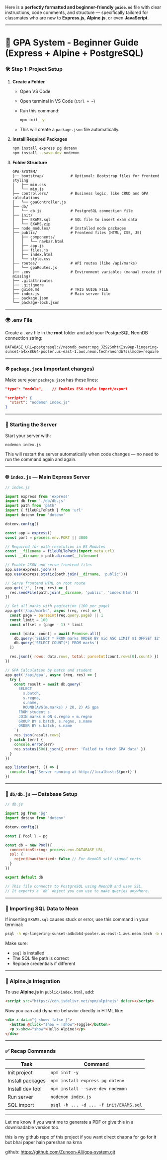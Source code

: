 Here is a **perfectly formatted and beginner-friendly `guide.md`** file with clear instructions, code comments, and structure — specifically tailored for classmates who are new to **Express.js**, **Alpine.js**, or even **JavaScript**.

---

# 📘 GPA System - Beginner Guide (Express + Alpine + PostgreSQL)

### 🛠 Step 1: Project Setup

1. **Create a Folder**

   * Open VS Code
   * Open terminal in VS Code (`Ctrl + ~`)
   * Run this command:

     ```bash
     npm init -y
     ```
   * This will create a `package.json` file automatically.

2. **Install Required Packages**

   ```bash
   npm install express pg dotenv
   npm install --save-dev nodemon
   ```

3. **Folder Structure**

   ```
   GPA-SYSTEM/
   ├── bootstrap/            # Optional: Bootstrap files for frontend styling
   │   ├── min.css
   │   └── min.js
   ├── controllers/          # Business logic, like CRUD and GPA calculations
   │   └── gpaController.js
   ├── db/
   │   └── db.js             # PostgreSQL connection file
   ├── init/
   │   ├── EXAMS.sql         # SQL file to insert exam data
   │   └── EXAMS.zip
   ├── node_modules/         # Installed node packages
   ├── public/               # Frontend files (HTML, CSS, JS)
   │   ├── components/
   │   │   └── navbar.html
   │   ├── app.js
   │   ├── files.js
   │   ├── index.html
   │   └── style.css
   ├── routes/               # API routes (like /api/marks)
   │   └── gpaRoutes.js
   ├── .env                  # Environment variables (manual create if missing)
   ├── .gitattributes
   ├── .gitignore
   ├── guide.md              # THIS GUIDE FILE
   ├── index.js              # Main server file
   ├── package.json
   └── package-lock.json
   ```

---

### 🌍 .env File

Create a `.env` file in the **root** folder and add your PostgreSQL NeonDB connection string:

```env
DATABASE_URL=postgresql://neondb_owner:npg_JZ92SmhtKIsv@ep-lingering-sunset-a4xx8k64-pooler.us-east-1.aws.neon.tech/neondb?sslmode=require
```

---

### ⚙️ `package.json` (important changes)

Make sure your `package.json` has these lines:

```json
"type": "module",    // Enables ES6-style import/export

"scripts": {
  "start": "nodemon index.js"
}
```

---

### 🚀 Starting the Server

Start your server with:

```bash
nodemon index.js
```

This will restart the server automatically when code changes — no need to run the command again and again.

---

### 🌐 `index.js` — Main Express Server

```js
// index.js

import express from 'express'
import db from './db/db.js'
import path from 'path'
import { fileURLToPath } from 'url'
import dotenv from 'dotenv'

dotenv.config()

const app = express()
const port = process.env.PORT || 3000

// Required for path resolution in ES Modules
const __filename = fileURLToPath(import.meta.url)
const __dirname = path.dirname(__filename)

// Enable JSON and serve frontend files
app.use(express.json())
app.use(express.static(path.join(__dirname, 'public')))

// Serve frontend HTML on root route
app.get('/', (req, res) => {
  res.sendFile(path.join(__dirname, 'public', 'index.html'))
})

// Get all marks with pagination (100 per page)
app.get('/api/marks', async (req, res) => {
  const page = parseInt(req.query.page) || 1
  const limit = 100
  const offset = (page - 1) * limit

  const [data, count] = await Promise.all([
    db.query('SELECT * FROM marks ORDER BY mid ASC LIMIT $1 OFFSET $2', [limit, offset]),
    db.query('SELECT COUNT(*) FROM marks')
  ])

  res.json({ rows: data.rows, total: parseInt(count.rows[0].count) })
})

// GPA Calculation by batch and student
app.get('/api/gpa', async (req, res) => {
  try {
    const result = await db.query(`
      SELECT
        s.batch,
        s.regno,
        s.name,
        ROUND(AVG(m.marks) / 20, 2) AS gpa
      FROM student s
      JOIN marks m ON s.regno = m.regno
      GROUP BY s.batch, s.regno, s.name
      ORDER BY s.batch, s.name
    `)
    res.json(result.rows)
  } catch (err) {
    console.error(err)
    res.status(500).json({ error: 'Failed to fetch GPA data' })
  }
})

app.listen(port, () => {
  console.log(`Server running at http://localhost:${port}`)
})
```

---

### 🧠 `db/db.js` — Database Setup

```js
// db.js

import pg from 'pg'
import dotenv from 'dotenv'

dotenv.config()

const { Pool } = pg

const db = new Pool({
  connectionString: process.env.DATABASE_URL,
  ssl: {
    rejectUnauthorized: false // For NeonDB self-signed certs
  }
})

export default db

// This file connects to PostgreSQL using NeonDB and uses SSL.
// It exports a `db` object you can use to make queries anywhere.
```

---

### 🧾 Importing SQL Data to Neon

If inserting `EXAMS.sql` causes stuck or error, use this command in your terminal:

```bash
psql -h ep-lingering-sunset-a4bcb64-pooler.us-east-1.aws.neon.tech -b neondb_owner -d neondb -f init/EXAMS.sql
```

Make sure:

* `psql` is installed
* The SQL file path is correct
* Replace credentials if different

---

### 🧩 Alpine.js Integration

To use **Alpine.js** in `public/index.html`, add:

```html
<script src="https://cdn.jsdelivr.net/npm/alpinejs" defer></script>
```

Now you can add dynamic behavior directly in HTML like:

```html
<div x-data="{ show: false }">
  <button @click="show = !show">Toggle</button>
  <p x-show="show">Hello Alpine!</p>
</div>
```

---

### ✅ Recap Commands

| Task             | Command                                |
| ---------------- | -------------------------------------- |
| Init project     | `npm init -y`                          |
| Install packages | `npm install express pg dotenv`        |
| Install dev tool | `npm install --save-dev nodemon`       |
| Run server       | `nodemon index.js`                     |
| SQL import       | `psql -h ... -d ... -f init/EXAMS.sql` |

---

Let me know if you want me to generate a PDF or give this in a downloadable version too.

this is my github repo  of this project if you want direct chapna for go for it but bhai paper hain pareshan na krna

github:    https://github.com/Zunoon-Ali/gpa-system.git